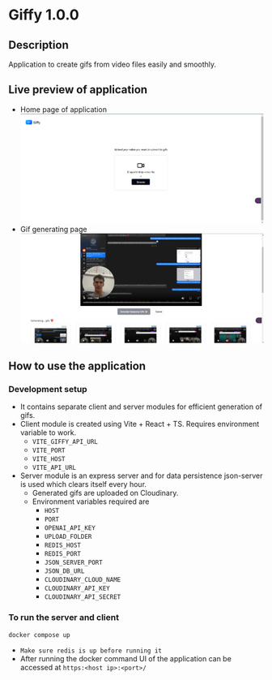 # Giffy 1.0.0

## Description

Application to create gifs from video files easily and smoothly.

## Live preview of application

- Home page of application
  ![img_1.png](img_1.png)
- Gif generating page
  ![img.png](img.png)

## How to use the application

### Development setup

- It contains separate client and server modules for efficient generation of gifs.
- Client module is created using Vite + React + TS. Requires environment variable to work.
    - `VITE_GIFFY_API_URL`
    - `VITE_PORT`
    - `VITE_HOST`
    - `VITE_API_URL`
- Server module is an express server and for data persistence json-server is used which clears itself every hour.
    - Generated gifs are uploaded on Cloudinary.
    - Environment variables required are
        - `HOST`
        - `PORT`
        - `OPENAI_API_KEY`
        - `UPLOAD_FOLDER`
        - `REDIS_HOST`
        - `REDIS_PORT`
        - `JSON_SERVER_PORT`
        - `JSON_DB_URL`
        - `CLOUDINARY_CLOUD_NAME`
        - `CLOUDINARY_API_KEY`
        - `CLOUDINARY_API_SECRET`

### To run the server and client

```shell
docker compose up
```

- `Make sure redis is up before running it`
- After running the docker command UI of the application can be accessed at
  `https:<host ip>:<port>/`